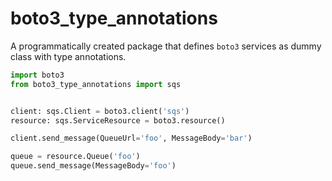 # boto3_type_annotations

A programmatically created package that defines `boto3` services as dummy class with type annotations.

```python
import boto3
from boto3_type_annotations import sqs


client: sqs.Client = boto3.client('sqs')
resource: sqs.ServiceResource = boto3.resource()

client.send_message(QueueUrl='foo', MessageBody='bar')

queue = resource.Queue('foo')
queue.send_message(MessageBody='foo')

```